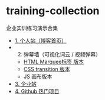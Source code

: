 # training-collection
企业实训练习演示合集


- [1. 个人站（博客首页）](https://aiyoudiao.github.io/training-collection/my-site/index.html)
- 2. 弹幕墙（可视化词云 / 视频弹幕）
  - [HTML Marquee标签 版本](https://aiyoudiao.github.io/training-collection/spring-curtain-wall/html-spring-curtain-wall.html)
  - [CSS transition 版本](https://aiyoudiao.github.io/training-collection/spring-curtain-wall/css-spring-curtain-wall.html)
  - JS 画布版本
- [3. 企业站](https://aiyoudiao.github.io/training-collection/enterprise-site/index.html)
- [4. Github 热门项目](https://aiyoudiao.github.io/training-collection/github-hot-project/index.html)
